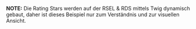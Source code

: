 __NOTE:__ Die Rating Stars werden auf der RSEL & RDS mittels Twig dynamisch gebaut, daher ist dieses Beispiel nur zum Verständnis und zur visuellen Ansicht.
